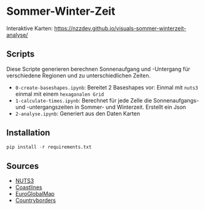 # Sommer-Winter-Zeit
Interaktive Karten: https://nzzdev.github.io/visuals-sommer-winterzeit-analyse/

## Scripts
Diese Scripte generieren berechnen Sonnenaufgang und -Untergang für verschiedene Regionen und zu unterschiedlichen Zeiten.
* `0-create-baseshapes.ipynb`: Bereitet 2 Baseshapes vor: Einmal mit `nuts3` einmal mit einem `hexagonalen Grid`
* `1-calculate-times.ipynb`: Berechnet für jede Zelle die Sonnenaufgangs- und -untergangszeiten in Sommer- und Winterzeit. Erstellt ein Json
* `2-analyse.ipynb`: Generiert aus den Daten Karten

## Installation
```python
pip install -r requirements.txt
```

## Sources
* [NUTS3](https://ec.europa.eu/eurostat/web/gisco/geodata/statistical-units/territorial-units-statistics)
* [Coastlines](https://www.eea.europa.eu/data-and-maps/data/eea-coastline-for-analysis-2/gis-data/eea-coastline-polyline)
* [EuroGlobalMap](https://www.mapsforeurope.org/datasets/euro-global-map)
* [Countryborders](https://ec.europa.eu/eurostat/web/gisco/geodata/administrative-units/countries)